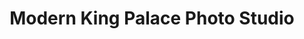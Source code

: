 ---
title: "Modern King Palace Photo Studio"
url: /zwedru/modern-king-palace-photo-studio/
shop: Foto
---
